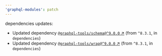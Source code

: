```yaml
---
'graphql-modules': patch
---
```

dependencies updates:
  - Updated dependency [`@graphql-tools/schema@^9.0.0` ↗︎](https://www.npmjs.com/package/@graphql-tools/schema/v/9.0.0) (from `^8.3.1`, in `dependencies`)
  - Updated dependency [`@graphql-tools/wrap@^9.0.0` ↗︎](https://www.npmjs.com/package/@graphql-tools/wrap/v/9.0.0) (from `^8.3.1`, in `dependencies`)

